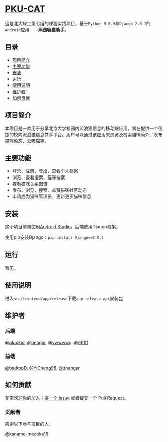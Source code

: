 # [PKU-CAT](https://github.com/AngelaEcho/PKU-CAT)

这是北大软工第七组的课程实践项目，基于`Python 3.6.9`和`Django 2.0.1`的`Android`应用——**燕园吸猫助手**。



## 目录

- [项目简介](#项目简介)
- [主要功能](#主要功能)
- [安装](#安装)
- [运行](#运行)
- [使用说明](#使用说明)
- [维护者](#维护者)
- [如何贡献](#如何贡献)



## 项目简介

本项目是一款用于分享北京大学校园内流浪猫信息的移动端应用，旨在提供一个便捷的校内流浪猫信息共享平台。用户可以通过该应用来浏览及检索猫咪简介、发布猫咪动态、云吸猫等。

  

## 主要功能

- 登录、注册、登出，查看个人档案
- 浏览、查看搜索、猫咪档案
- 查看猫咪关系图谱
- 发布、浏览、搜索、点赞猫咪社区动态
- 申请成为猫咪管理员，更新更正猫咪信息



## 安装

这个项目前端使用[Android Studio]( https://developer.android.google.cn/studio )，后端使用Django框架。

使用pip安装Django：`pip install Django==2.0.1`



## 运行

暂无。



## 使用说明

进入`src/frontend/app/release`下载`app-release.apk`安装包



## 维护者

### 后端

[@pkuzhd](https://github.com/pkuzhd), [@beagin](https://github.com/beagin), [@ywwwwq](https://github.com/ywwwwq), [@efffff](https://github.com/efffff)

### 前端

[@bsdropD](https://github.com/bsdropD), [@YiCheng98](https://github.com/YiCheng98), [@zhangsr](https://github.com/AngelaEcho)



## 如何贡献

非常欢迎你的加入！[提一个 Issue](https://github.com/AngelaEcho/PKU-CAT/issues/new) 或者提交一个 Pull Request。

### 贡献者

感谢以下参与项目的人：

[@kaname-madoka18](https://github.com/kaname-madoka18)

